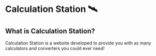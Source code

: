 # Calculation Station 🛰

## What is Calculation Station?

Calculation Station is a website developed to provide you with as many calculators
and converters you could ever need!
